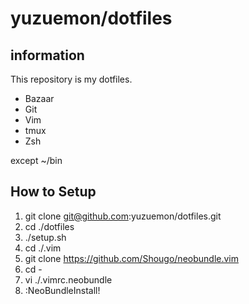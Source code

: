 yuzuemon/dotfiles
====

## information

This repository is my dotfiles.

* Bazaar
* Git
* Vim
* tmux
* Zsh

except ~/bin

## How to Setup

1. git clone git@github.com:yuzuemon/dotfiles.git
1. cd ./dotfiles
1. ./setup.sh
1. cd ./.vim
1. git clone https://github.com/Shougo/neobundle.vim
1. cd -
1. vi ./.vimrc.neobundle
1. :NeoBundleInstall!
